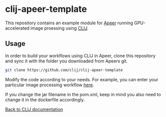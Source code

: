 # clij-apeer-template
This repository contains an example module for 
[Apeer](https://apeer.com)
 running GPU-accelerated image proessing using 
[CLIJ](https:///clij.github.io).

## Usage
In order to build your workflows using CLIJ in Apeer, clone this repository and sync it with the folder you downloaded from Apeers git.

```bash
git clone https://github.com/clij/clij-apeer-template
```

Modify the code according to your needs. For example, you can enter your particular image processing workflow 
[here](https://github.com/clij/clij-apeer-template/blob/master/src/main/java/net/haesleinhuepf/clapeer/GaussianBlur.java#L36).

If you change the jar filename in the pom.xml, keep in mind you also need to change it in the dockerfile accordingly.

[Back to CLIJ documentation](http://clij.github.io)
